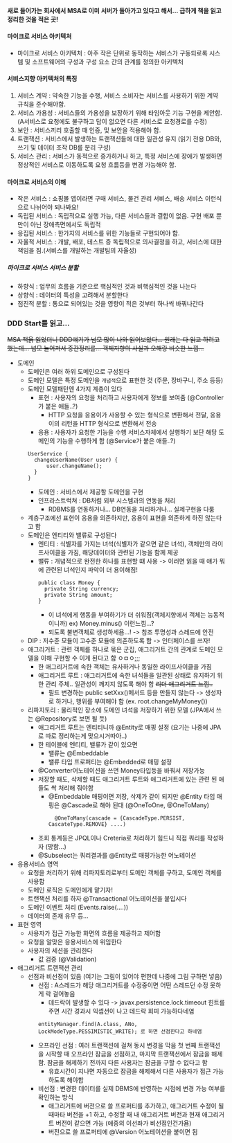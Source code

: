#### 새로 들어가는 회사에서 MSA로 이미 서버가 돌아가고 있다고 해서... 급하게 책을 읽고 정리한 것을 적은 곳!

#### 마이크로 서비스 아키텍처
* 마이크로 서비스 아키텍처 : 아주 작은 단위로 동작하는 서비스가 구동되로록 시스템 및 소프트웨어의 구성과 구성 요소 간의 관계를 정의한 
아키텍처

#### 서비스지향 아키텍처의 특징
1. 서비스 계약 : 약속한 기능을 수행, 서비스 소비자는 서비스를 사용하기 위한 계약 규칙을 준수해야함.
2. 서비스 가용성 : 서비스들의 가용성을 보장하기 위해 타임아웃 기능 구현을 제안함. (A서비스로 요청에도 불구하고 답이 없으면 다른 서비스로 요청경로를 수정)
3. 보안 : 서비스끼리 호출할 때 인증, 및 보안을 적용해야 함.
4. 트랜잭션 : 서비스에서 발생하는 트랜잭션들에 대한 일관성 유지 (읽기 전용 DB와, 쓰기 및 데이터 조작 DB를 분리 구성)
5. 서비스 관리 : 서비스가 동적으로 증가하거나 하고, 특정 서비스에 장애가 발생하면 정상적인 서비스로 이동하도록 요청 흐름등을 변경 가능해야 함.

#### 마이크로 서비스의 이해
* 작은 서비스 : 쇼핑몰 앱이라면 구매 서비스, 물건 관리 서비스, 배송 서비스 이런식으로 나뉘어야 되나봐요!
* 독립된 서비스 : 독립적으로 실행 가능, 다른 서비스들과 결합이 없음. 구현 배포 뿐만이 아닌 장애측면에서도 독립적
* 응집된 서비스 : 한가지의 서비스를 위한 기능들로 구현되어야 함.
* 자율적 서비스 : 개발, 배포, 테스트 증 독립적으로 의사결정을 하고, 서비스에 대한 책임을 짐.(서비스를 개발하는 개발팀의 자율성)

##### 마이크로 서비스 서비스 분할
* 하향식 : 업무의 흐름을 기준으로 핵심적인 것과 비핵심적인 것을 나눈다
* 상향식 : 데이터의 특성을 고려해서 분할한다
* 점진적 분할 : 통으로 되어있는 것을 영향이 적은 것부터 하나씩 바꿔나간다


### DDD Start를 읽고...
 ~~MSA 책읅 읽었더니 DDD얘기가 넘모 많이 나와 읽어보았다... 원래는 다 읽고 하려고 했는데... 넘모 늘어져서 중간정리를... 객체지향의 사실과 오해랑 비슷한 느낌...~~
 * 도메인 
    * 도메인은 여러 하위 도메인으로 구성된다
    * 도메인 모델은 특정 도메인을 `개념적`으로 표현한 것 (주문, 장바구니, 주소 등등)
    * 도메인 모델패턴엔 4가지 계층이 있다
      * 표현 :  사용자의 요청을 처리하고 사용자에게 정보를 보여줌 (@Controller가 붙은 애들..?)
        * HTTP 요청을 응용이가 사용할 수 있는 형식으로 변환해서 전달, 응용이의 리턴을 HTTP 형식으로 변환해서 전송
      * 응용 : 사용자가 요청한 기능을 수행 서비스자체에서 실행하기 보단 해당 도메인의 기능을 수행하게 함  (@Service가 붙은 애들..?)
      ``` 
      UserService {
        changeUserName(User user) {
            user.changeName();
        }
      }
      ```
      * 도메인 : 서비스에서 제공할 도메인을 구현
      * 인프라스트럭쳐 : DB처럼 외부 시스템과의 연동을 처리 
        * RDBMS를 연동하거나... DB연동을 처리하거나... 실제구현을 다룸
    * 계층구조에선 표현이 응용을 의존하지만, 응용이 표현을 의존하게 하진 않는다고 함
    * 도메인은 엔티티와 밸류로 구성된다
      * 엔티티 : 식별자를 가지는 녀석(식별자가 같으면 같은 녀석), 객체만의 라이프사이클을 가짐, 해당데이터와 관련된 기능을 함께 제공
      * 밸류 : 개념적으로 완전한 하나를 표현할 떄 사용 -> 이러면 읽을 때 얘가 뭐에 관련된 녀석인지 파악이 더 용이해짐!
          ``` 
          public class Money {
            private String currency;
            private String amount;
          } 
          ```
         * 이 녀석에게 행동을 부여하기가 더 쉬워짐(객체지향에서 객체는 능동적이니까) ex) Money.minus() 이런느낌...?
         * 되도록 불변객체로 생성하세욤...! -> 참조 투명성과 스레드에 안전
     * DIP : 저수준 모듈이 고수준 모듈에 의존하도록 함 -> 인터페이스를 쓰자!
     * 애그리거트 : 관련 객체를 하나로 묶은 군집, 애그리거트 간의 관계로 도메인 모델을 이해 구현할 수 이게 된다고 함 ㅇㅁㅇ;;;
       * 한 애그리거트에 속한 객체는 유사하거나 동일한 라이프사이클을 가짐
       * 애그리거트 루트 : 애그리거트에 속한 녀석들을 일관된 상태로 유지하기 위한 관리 주체.. 일관성이 깨지지 않도록 해야 함 ~~리더 애그리거트 느낌..~~
         * 필드 변경하는 public setXxx()메서드 등을 만들지 않는다 -> 생성자로 하거나, 행위를 부여해야 함 (ex. root.changeMyMoney())
    * 리파지토리 : 물리적인 장소에 도메인 녀석을 저장하기 위한 모델 (JPA에서 쓰는 @Repository로 보면 될 듯)
      * 애그리거트 루트는 엔티티니까 @Entity로 매핑 설정 (요기는 나중에 JPA로 따로 정리하는게 맞으시거따아..)
      * 한 테이블에 엔티티, 밸류가 같이 있으면
        * 밸류는 @Embeddable
        * 밸류 타입 프로퍼티는 @Embedded로 매핑 설정
      * @Converter어노테이션을 쓰면 Money타입등을 바꿔서 저장가능  
      * 저장할 때도, 삭제할 때도 애그리거트 루트와 애그리거트에 있는 관련 된 애들도 싹 처리해 줘야함
        * @Embeddable 매핑이면 저장, 삭제가 같이 되지만 @Entity 타입 매핑은 @Cascade로 해야 된대 (@OneToOne, @OneToMany)
          ```
            @OneToMany(cascade = {CascadeType.PERSIST, CascateType.REMOVE} ....)
          ```
       * 조회 통계등은 JPQL이나 Creteria로 처리하기 힘드니 직접 쿼리를 작성하자 (망함...)
       * @Subselect는 쿼리결과를 @Entity로 매핑가능한 어노테이션
* 응용서비스 영역
  * 요청을 처리하기 위해 리파지토리로부터 도메인 객체를 구하고, 도메인 객체를 사용함
  * 도메인 로직은 도메인에게 맡기자!
  * 트랜잭션 처리를 하자 @Transactional 어노테이션을 붙입시다
  * 도메인 이벤트 처리 (Events.raise(....))
  * 데이터의 존재 유무 등... 
* 표현 영역
  * 사용자가 접근 가능한 화면의 흐름을 제공하고 제어함
  * 요청을 알맞은 응용서비스에 위임한다
  * 사용자의 세션을 관리한다
    * 값 검증 (@Validation)
* 애그리거트 트랜잭션 관리
  * 선점과 비선점이 있음 (여기는 그림이 있어야 편한데 나중에 그림 구하면 넣음)
    * 선점 : A스레드가 해당 애그리거트를 수정중이면 어떤 스레드던 수정 못하게 락 걸어놓음
      * 데드락이 발생할 수 있다 -> javax.persistence.lock.timeout 힌트를 주면 시간 경과시 익셉션이 나고 데드락 회피 가능하다네염
      ```
      entityManager.find(A.class, ANo, LockModeType.PESSIMISTIC_WRITE); 로 하면 선점한다고 하네염 
      ```
     * 오프라인 선점 : 여러 트랜잭션에 걸쳐 동시 변경을 막음 첫 번째 트랜잭션을 시작할 때 오프라인 잠금을 선점하고, 마지막 트랜잭션에서 잠금을 해제함. 잠금을 해제하기 전까지 다른 사용자는 잠금을 구할 수 없다고 함
       * 유효시간이 지나면 자동으로 잠금을 해제해서 다른 사용자가 접근 가능하도록 해야함
    * 비선점 : 변경한 데이터를 실제 DBMS에 반영하는 시점에 변경 가능 여부를 확인하는 방식
      * 애그리거트에 버전으로 쓸 프로퍼티를 추가하고, 애그리거트 수정이 될 때마타 버전을 +1 하고, 수정할 때 내 애그리거트 버전과 현재 애그리거트 버전이 같으면 가능
      (애증의 이선좌가 비선점인건가욤)
      * 버전으로 쓸 프로퍼티에 @Version 어노테이션을 붙이면 됨
  